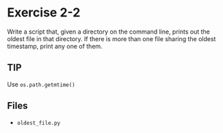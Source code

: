 # Exercise 2-2 

Write a script that, given a directory on the command line, prints out the oldest file in that directory. If there is more than one file sharing the oldest timestamp, print any one of them.

## TIP

Use `os.path.getmtime()`

## Files 

 * `oldest_file.py`

